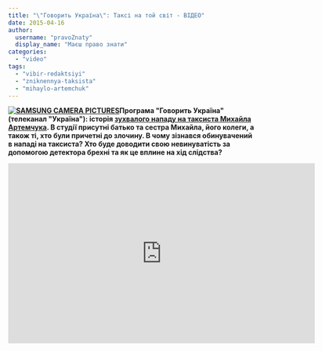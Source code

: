 ```yaml
---
title: "\"Говорить Україна\": Таксі на той світ - ВІДЕО"
date: 2015-04-16
author: 
  username: "pravoZnaty"
  display_name: "Маєш право знати"
categories: 
  - "video"
tags: 
  - "vibir-redaktsiyi"
  - "zniknennya-taksista"
  - "mihaylo-artemchuk"
---
```


**[![SAMSUNG CAMERA PICTURES](https://mpz.brovary.org/wp-content/uploads/2015/02/31.jpg)](https://mpz.brovary.org/wp-content/uploads/2015/02/31.jpg)Програма "Говорить Україна" (телеканал "Україна"): історія [зухвалого нападу на таксиста Михайла Артемчука](https://mpz.brovary.org/brovarski-taksisti-menshe-nizh-za-2-dobi-znayshli-zniklogo-kolegu-ta-yogo-krivdnika/). В студії присутні батько та сестра Михайла, його колеги, а також ті, хто були причетні до злочину. В чому зізнався обинувачений в нападі на таксиста? Хто буде доводити свою невинуватість за допомогою детектора брехні та як це вплине на хід слідства?**

<iframe src="http://videoapi.my.mail.ru/videos/embed/mail/maxsimka1990/_myvideo/94.html" width="626" height="367" frameborder="0" allowfullscreen="allowfullscreen"></iframe>
